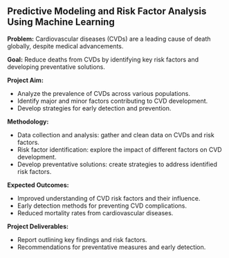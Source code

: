## Predictive Modeling and Risk Factor Analysis Using Machine Learning

**Problem:** 
Cardiovascular diseases (CVDs) are a leading cause of death globally, despite medical advancements.

**Goal:** 
Reduce deaths from CVDs by identifying key risk factors and developing preventative solutions.

**Project Aim:**

* Analyze the prevalence of CVDs across various populations.
* Identify major and minor factors contributing to CVD development.
* Develop strategies for early detection and prevention.

**Methodology:**

* Data collection and analysis: gather and clean data on CVDs and risk factors.
* Risk factor identification: explore the impact of different factors on CVD development.
* Develop preventative solutions: create strategies to address identified risk factors.

**Expected Outcomes:**

* Improved understanding of CVD risk factors and their influence.
* Early detection methods for preventing CVD complications.
* Reduced mortality rates from cardiovascular diseases.

**Project Deliverables:**

* Report outlining key findings and risk factors.
* Recommendations for preventative measures and early detection.
